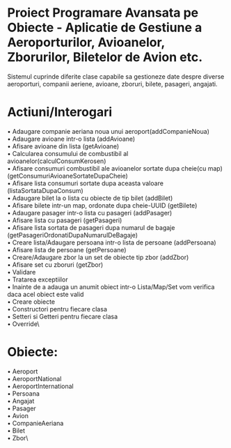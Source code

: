 # Proiect Programare Avansata pe Obiecte - Aplicatie de Gestiune a Aeroporturilor, Avioanelor, Zborurilor, Biletelor de Avion etc.

Sistemul cuprinde diferite clase capabile sa gestioneze date despre diverse aeroporturi, companii aeriene, avioane, zboruri, bilete, pasageri, angajati.

# Actiuni/Interogari
• Adaugare companie aeriana noua unui aeroport(addCompanieNoua)\
• Adaugare avioane intr-o lista (addAvioane)\
• Afisare avioane din lista (getAvioane)\
• Calcularea consumului de combustibil al avioanelor(calculConsumKerosen)\
• Afisare consumuri combustibil ale avioanelor sortate dupa cheie(cu map) (getConsumuriAvioaneSortateDupaCheie)\
• Afisare lista consumuri sortate dupa aceasta valoare (listaSortataDupaConsum)\
• Adaugare bilet la o lista cu obiecte de tip bilet (addBilet)\
• Afisare bilete intr-un map, ordonate dupa cheie-UUID (getBilete)\
• Adaugare pasager intr-o lista cu pasageri (addPasager)\
• Afisare lista cu pasageri (getPasageri)\
• Afisare lista sortata de pasageri dupa numarul de bagaje (getPasageriOrdonatiDupaNumarulDeBagaje)\
• Creare lista/Adaugare persoana intr-o lista de persoane (addPersoana)\
• Afisare lista de persoane (getPersoane)\
• Creare/Adaugare zbor la un set de obiecte tip zbor (addZbor)\
• Afisare set cu zboruri (getZbor)\
• Validare\
• Tratarea exceptiilor\
• Inainte de a adauga un anumit obiect intr-o Lista/Map/Set vom verifica daca acel obiect este valid\
• Creare obiecte\
• Constructori pentru fiecare clasa\
• Setteri si Getteri pentru fiecare clasa\
• Override\

# Obiecte:
• Aeroport \
    • AeroportNational\
    • AeroportInternational\
• Persoana\
    • Angajat\
    • Pasager\
• Avion\
• CompanieAeriana\
• Bilet\
• Zbor\




